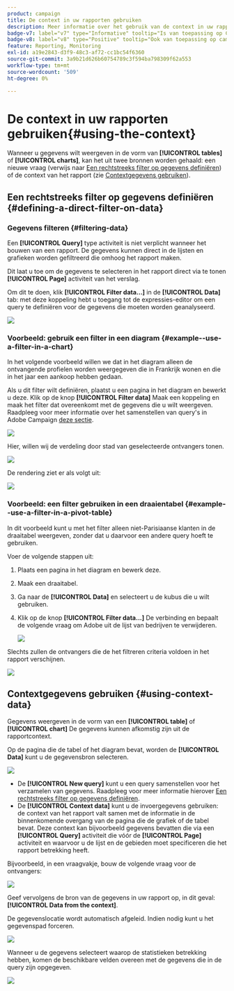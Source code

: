 ```yaml
---
product: campaign
title: De context in uw rapporten gebruiken
description: Meer informatie over het gebruik van de context in uw rapporten
badge-v7: label="v7" type="Informative" tooltip="Is van toepassing op Campaign Classic v7"
badge-v8: label="v8" type="Positive" tooltip="Ook van toepassing op campagne v8"
feature: Reporting, Monitoring
exl-id: a19e2843-d3f9-48c3-af72-cc1bc54f6360
source-git-commit: 3a9b21d626b60754789c3f594ba798309f62a553
workflow-type: tm+mt
source-wordcount: '509'
ht-degree: 0%

---
```


# De context in uw rapporten gebruiken{#using-the-context}



Wanneer u gegevens wilt weergeven in de vorm van **[!UICONTROL tables]** of **[!UICONTROL charts]**, kan het uit twee bronnen worden gehaald: een nieuwe vraag (verwijs naar [Een rechtstreeks filter op gegevens definiëren](#defining-a-direct-filter-on-data)) of de context van het rapport (zie [Contextgegevens gebruiken](#using-context-data)).

## Een rechtstreeks filter op gegevens definiëren {#defining-a-direct-filter-on-data}

### Gegevens filteren {#filtering-data}

Een **[!UICONTROL Query]** type activiteit is niet verplicht wanneer het bouwen van een rapport. De gegevens kunnen direct in de lijsten en grafieken worden gefiltreerd die omhoog het rapport maken.

Dit laat u toe om de gegevens te selecteren in het rapport direct via te tonen **[!UICONTROL Page]** activiteit van het verslag.

Om dit te doen, klik **[!UICONTROL Filter data...]** in de **[!UICONTROL Data]** tab: met deze koppeling hebt u toegang tot de expressies-editor om een query te definiëren voor de gegevens die moeten worden geanalyseerd.

![](assets/reporting_filter_data_from_page.png)

### Voorbeeld: gebruik een filter in een diagram {#example--use-a-filter-in-a-chart}

In het volgende voorbeeld willen we dat in het diagram alleen de ontvangende profielen worden weergegeven die in Frankrijk wonen en die in het jaar een aankoop hebben gedaan.

Als u dit filter wilt definiëren, plaatst u een pagina in het diagram en bewerkt u deze. Klik op de knop **[!UICONTROL Filter data]** Maak een koppeling en maak het filter dat overeenkomt met de gegevens die u wilt weergeven. Raadpleeg voor meer informatie over het samenstellen van query&#39;s in Adobe Campaign [deze sectie](../../platform/using/about-queries-in-campaign.md).

![](assets/s_ncs_advuser_report_wizard_029.png)

Hier, willen wij de verdeling door stad van geselecteerde ontvangers tonen.

![](assets/reporting_graph_with_2vars.png)

De rendering ziet er als volgt uit:

![](assets/reporting_graph_with_2vars_preview.png)

### Voorbeeld: een filter gebruiken in een draaientabel {#example--use-a-filter-in-a-pivot-table}

In dit voorbeeld kunt u met het filter alleen niet-Parisiaanse klanten in de draaitabel weergeven, zonder dat u daarvoor een andere query hoeft te gebruiken.

Voer de volgende stappen uit:

1. Plaats een pagina in het diagram en bewerk deze.
1. Maak een draaitabel.
1. Ga naar de **[!UICONTROL Data]** en selecteert u de kubus die u wilt gebruiken.
1. Klik op de knop **[!UICONTROL Filter data...]** De verbinding en bepaalt de volgende vraag om Adobe uit de lijst van bedrijven te verwijderen.

   ![](assets/s_ncs_advuser_report_display_03.png)

Slechts zullen de ontvangers die de het filtreren criteria voldoen in het rapport verschijnen.

![](assets/s_ncs_advuser_report_display_04.png)

## Contextgegevens gebruiken {#using-context-data}

Gegevens weergeven in de vorm van een **[!UICONTROL table]** of **[!UICONTROL chart]** De gegevens kunnen afkomstig zijn uit de rapportcontext.

Op de pagina die de tabel of het diagram bevat, worden de **[!UICONTROL Data]** kunt u de gegevensbron selecteren.

![](assets/s_ncs_advuser_report_datasource_3.png)

* De **[!UICONTROL New query]** kunt u een query samenstellen voor het verzamelen van gegevens. Raadpleeg voor meer informatie hierover [Een rechtstreeks filter op gegevens definiëren](#defining-a-direct-filter-on-data).
* De **[!UICONTROL Context data]** kunt u de invoergegevens gebruiken: de context van het rapport valt samen met de informatie in de binnenkomende overgang van de pagina die de grafiek of de tabel bevat. Deze context kan bijvoorbeeld gegevens bevatten die via een **[!UICONTROL Query]** activiteit die vóór de **[!UICONTROL Page]** activiteit en waarvoor u de lijst en de gebieden moet specificeren die het rapport betrekking heeft.

Bijvoorbeeld, in een vraagvakje, bouw de volgende vraag voor de ontvangers:

![](assets/s_ncs_advuser_report_datasource_2.png)

Geef vervolgens de bron van de gegevens in uw rapport op, in dit geval: **[!UICONTROL Data from the context]**.

De gegevenslocatie wordt automatisch afgeleid. Indien nodig kunt u het gegevenspad forceren.

![](assets/s_ncs_advuser_report_datasource_4.png)

Wanneer u de gegevens selecteert waarop de statistieken betrekking hebben, komen de beschikbare velden overeen met de gegevens die in de query zijn opgegeven.

![](assets/s_ncs_advuser_report_datasource_1.png)
